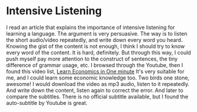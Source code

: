 
# Intensive Listening

I read an article that explains the importance of intensive listening for
learning a language. The argument is very persuasive. The way is to listen the 
short audio/video repeatedly, and write down every word you heard. Knowing the
gist of the content is not enough, I think I should try to know every word of 
the content. It is hard, definitely. But through this way, I could push myself 
pay more attention to the construct of sentences, the tiny difference of grammar
usage, etc. I browsed through the Youtube, then I found this video list,
[Learn Economics in One minute](https://www.youtube.com/playlist?list=PLhICud5IUwVhK85aHuhrY3-iUwq6eOC6L) 
It's very suitable for me, and I could learn some economic knowledge too. 
Two birds one stone, awesome! I would download the video as mp3 audio, listen to
it repeatedly. And write down the content, listen again to correct the error.
And later to compare the subtitles. There is no official subtitle available, but
I found the auto-subtitle by Youtube is great.
